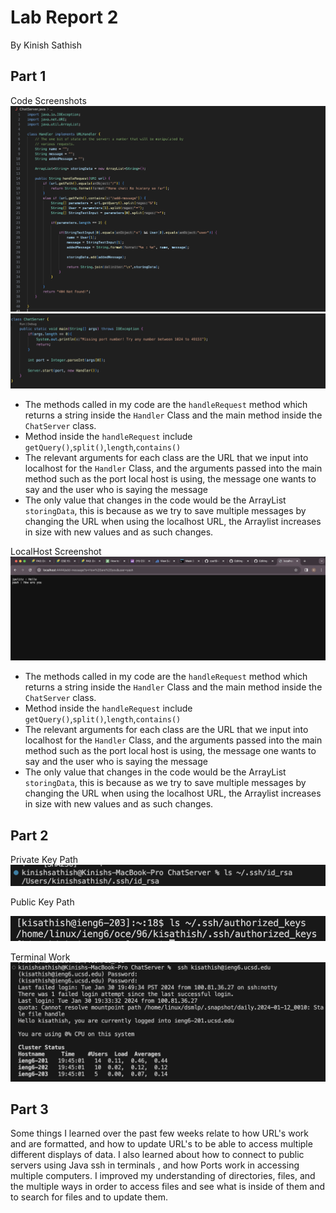# Lab Report 2
By Kinish Sathish


## Part 1
Code Screenshots
![Image](lab2codesc1.PNG)
![Image](lab2codesc2.PNG)

* The methods called in my code are the `handleRequest` method which returns a string inside the `Handler` Class and the main method inside the `ChatServer` class.
* Method inside the `handleRequest` include `getQuery()`,`split()`,`length`,`contains()`
* The relevant arguments for each class are the URL that we input into localhost for the `Handler` Class, and the arguments passed into the main method such as the port local host is using, the message one wants to say and the user who is saying the message
* The only value that changes in the code would be the ArrayList `storingData`, this is because as we try to save multiple messages by changing the URL when using the localhost URL, the Arraylist increases in size with new values and as such changes. 

LocalHost Screenshot
![Image](lab2output.png)

* The methods called in my code are the `handleRequest` method which returns a string inside the `Handler` Class and the main method inside the `ChatServer` class.
* Method inside the `handleRequest` include `getQuery()`,`split()`,`length`,`contains()`
* The relevant arguments for each class are the URL that we input into localhost for the `Handler` Class, and the arguments passed into the main method such as the port local host is using, the message one wants to say and the user who is saying the message
* The only value that changes in the code would be the ArrayList `storingData`, this is because as we try to save multiple messages by changing the URL when using the localhost URL, the Arraylist increases in size with new values and as such changes. 

## Part 2
Private Key Path
![Image](lab2part2.png)

Public Key Path

![Image](labpart2(2).png)

Terminal Work
![Image](lab2part2(1).png)

## Part 3

Some things I learned over the past few weeks relate to how URL's work and are formatted, and how to update URL's to be able to access multiple different displays of data. I also learned about how to connect to public servers using Java ssh in terminals , and how Ports work in accessing multiple computers. I improved my understanding of directories, files, and the multiple ways in order to access files and see what is inside of them and to search for files and to update them.








